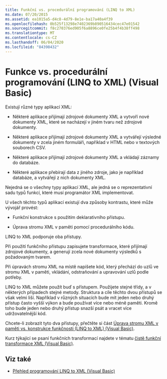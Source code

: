 ```yaml
---
title: Funkční vs. procedurální programování (LINQ to XML)
ms.date: 07/20/2015
ms.assetid: ea1015a5-d4c8-4d79-8e1e-ba17a40a4f39
ms.openlocfilehash: 0b525f13298e7402369b890516434cec47e01542
ms.sourcegitcommit: f8c270376ed905f6a8896ce0fe25b4f4b38ff498
ms.translationtype: MT
ms.contentlocale: cs-CZ
ms.lasthandoff: 06/04/2020
ms.locfileid: "84398432"
---
```

# <a name="functional-vs-procedural-programming-linq-to-xml-visual-basic"></a>Funkce vs. procedurální programování (LINQ to XML) (Visual Basic)
Existují různé typy aplikací XML:  
  
- Některé aplikace přijímají zdrojové dokumenty XML a vytvoří nové dokumenty XML, které se nacházejí v jiném tvaru než zdrojové dokumenty.  
  
- Některé aplikace přijímají zdrojové dokumenty XML a vytvářejí výsledné dokumenty v zcela jiném formuláři, například v HTML nebo v textových souborech CSV.  
  
- Některé aplikace přijímají zdrojové dokumenty XML a vkládají záznamy do databáze.  
  
- Některé aplikace přebírají data z jiného zdroje, jako je například databáze, a vytvářejí z nich dokumenty XML.  
  
 Nejedná se o všechny typy aplikací XML, ale jedná se o reprezentativní sadu typů funkcí, které musí programátor XML implementovat.  
  
 U všech těchto typů aplikací existují dva způsoby kontrastu, které může vývojář provést:  
  
- Funkční konstrukce s použitím deklarativního přístupu.  
  
- Úprava stromu XML v paměti pomocí procedurálního kódu.  
  
 LINQ to XML podporuje oba přístupy.  
  
 Při použití funkčního přístupu zapisujete transformace, které přijímají zdrojové dokumenty, a generují zcela nové dokumenty výsledků s požadovaným tvarem.  
  
 Při úpravách stromu XML na místě napíšete kód, který přechází do uzlů ve stromu XML v paměti, vkládání, odstraňování a upravování uzlů podle potřeby.  
  
 LINQ to XML můžete použít buď s přístupem. Použijete stejné třídy, a v některých případech stejné metody. Struktura a cíle těchto dvou přístupů se však velmi liší. Například v různých situacích bude mít jeden nebo druhý přístup často vyšší výkon a bude používat více nebo méně paměti. Kromě toho bude jeden nebo druhý přístup snazší psát a vracet více udržovatelnější kód.  
  
 Chcete-li zobrazit tyto dva přístupy, přečtěte si část [Úprava stromu XML v paměti vs. konstrukce funkčnosti (LINQ to XML) (Visual Basic)](in-memory-xml-tree-modification-vs-functional-construction.md).  
  
 Kurz týkající se psaní funkčních transformací najdete v tématu [čistě funkční transformace XML (Visual Basic)](pure-functional-transformations-of-xml.md).  
  
## <a name="see-also"></a>Viz také

- [Přehled programování LINQ to XML (Visual Basic)](linq-to-xml-programming-overview.md)
